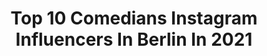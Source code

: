 ---
title: Top 10 Comedians Instagram Influencers In Berlin In 2021
description: >-
  Find top comedians Instagram influencers in Berlin in 2021. Most popular hashtags: #berlin #comedy #standupcomedy #corona.
platform: Instagram
hits: 17
text_top: Discover the best Instagram profiles on inBeat.
text_bottom: Our search engine has 17 Instagram influencers like this in Berlin, Germany for you to collaborate.
profiles:
  - username: "jurassicaparka"
    fullname: >-
      Jurassica Parka
    bio: >-
      Dragqueen und Comedian aus Berlin ❤️
    location: "Germany"
    followers: 9259
    engagement: 502
    commentsToLikes: 0.029054
    id: ck6titt1b1exb0j71s3gqh92m
    verified: false
    hashtags: "#puppyplay, #idahobit, #wirf, #coronashutdown"
  - username: "hallomarvin"
    fullname: >-
      Marvin Ruppert
    bio: >-
      Photographer based in Cologne, Germany.
    location: "Germany"
    followers: 12982
    engagement: 1656
    commentsToLikes: 0.006183
    id: ck0vyrjvj5g280i198ysf89py
    verified: false
    hashtags: "#standupcomedy, #felixlobrecht, #hype, #gemischteshack"
  - username: "rrrudya"
    fullname: >-
      Alina Rudya
    bio: >-
      🇩🇪Based in Berlin. @bellcollective Professional photographer & amateur comedian. 11 SMARTPHONE PHOTO TIPS⬇️
    location: "Germany"
    followers: 88982
    engagement: 133
    commentsToLikes: 0.019629
    id: ck0tufl4p6xt40i19yz9co4ra
    verified: true
    hashtags: "#teamgalaxy, #sponsored, #nikondach, #nikonz7"
  - username: "maxsonnenschein_official"
    fullname: >-
      Max Sonnenschein
    bio: >-
      photographer • portraitist based in berlin • düsseldorf • hamburg anfragen unter:
    location: "Germany"
    followers: 18656
    engagement: 1371
    commentsToLikes: 0.006490
    id: ck0u04y8csldx0i19s7r2a8n6
    verified: false
    hashtags: "#ludwigsimon, #portrait, #netflix, #berlin"
  - username: "almanistv"
    fullname: >-
      BESTCOMEDY🇩🇪
    bio: >-
      Actor - Comedian 🇩🇪 📩: Anfrage almanis999@gmail.com ⬇️:❗️Neues VIDEO auf YOUTUBE❗️⬇️
    location: "Germany"
    followers: 10147
    engagement: 862
    commentsToLikes: 0.024974
    id: ck137ogl2ckcm0i195jl1w705
    verified: false
    hashtags: "#essencity, #lustigetiere, #witzig, #lustigesvideo"
  - username: "saschagrammel"
    fullname: >-
      Sascha Grammel
    bio: >-
      Puppet-Comedian I ❤️ Spandau Alle FAST FERTIG!-Termine 2020 https://bit.ly/2UBKZbS Hier geht‘s zur FUN-FAN-BOX https://umg.lnk.to/FastFertigLtdFanbox
    location: "Germany"
    followers: 203516
    engagement: 350
    commentsToLikes: 0.024761
    id: ck6titoiu1epe0j71j3ulksz0
    verified: true
    hashtags: "#josie, #gutelaune, #lachen, #puppet"
  - username: "kawuskalantar"
    fullname: >-
      Kawus Kalantar
    bio: >-
      Stand-up Comedian. Booking: mail@klartext-booking.de Podcast 👉@chipsundkaviar 🔥🔥🔥 MERCH IST DA!👇
    location: "Germany"
    followers: 39421
    engagement: 528
    commentsToLikes: 0.005975
    id: ck0vyrlxh5gde0i19qsdceulo
    verified: false
    hashtags: "#comedy, #corona, #podcast, #standup44"
  - username: "brittnibow"
    fullname: >-
      Brittni Bowering
    bio: >-
      😁Let’s be happy at work 🙋‍♀️B2B Content Strategist & Comedian 🤖Learn how to differentiate your business using content 💛Content idea workshop ↙️
    location: "Germany"
    followers: 8363
    engagement: 441
    commentsToLikes: 0.089286
    id: ckaoqr52vjzdy0i7818e18xen
    verified: false
    hashtags: "#contentmarketing, #facilitator, #contentstrategy, #digitaltranformation"
  - username: "ingmarstadelmann"
    fullname: >-
      Ingmar Stadelmann
    bio: >-
      Stand-up Comedian und #Abendshow-Horst Die neue Abendshow jetzt auf YouTube gucken! Klickst du hier: 👇👇👇
    location: "Germany"
    followers: 23171
    engagement: 298
    commentsToLikes: 0.045915
    id: ck5bxoj5yo3z50i11ow3ysy86
    verified: true
    hashtags: "#lockdownlight, #rbbfernsehen, #fressefreiheit, #ingmarstadelmann"
  - username: "mario.wendler"
    fullname: >-
      MARIO-COMEDYPRINZ WENDLER📧
    bio: >-
      C͚O͚M͚E͚D͚I͚A͚N͚ „EISKALTE SCHNAUZE“ BOOKING: WWW.COMEDY-BOARD.COM 💻 info@comedyprinz.de WWW.COMEDYPRINZ.COM NK5H1J
    location: "Germany"
    followers: 21229
    engagement: 905
    commentsToLikes: 0.000971
    id: ck6uh2aul6ksk0j71rigbcc3v
    verified: false
    hashtags: "#stayhome, #comedy, #mariowendler, #shakes"
---